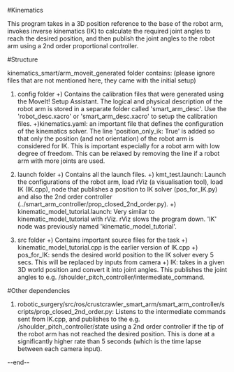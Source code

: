 #Kinematics

This program takes in a 3D position reference to the base of the robot arm, invokes inverse kinematics (IK) to calculate the required joint angles to reach the desired position, and then publish the joint angles to the robot arm using a 2nd order proportional controller.

#Structure

kinematics_smart/arm_moveit_generated folder contains:
(please ignore files that are not mentioned here, they came with the initial setup)

1) config folder
    +) Contains the calibration files that were generated using the MoveIt! Setup Assistant. The logical and physical description of the robot arm is stored in a separate folder called 'smart_arm_desc'. Use the 'robot_desc.xacro' or 'smart_arm_desc.xacro' to setup the calibration files.
    +)kinematics.yaml: an important file that defines the configuration of the kinematics solver. The line 'position_only_ik: True' is added so that only the position (and not orientation) of the robot arm is considered for IK. This is important especially for a robot arm with low degree of freedom. This can be relaxed by removing the line if a robot arm with more joints are used.
    
2) launch folder
    +) Contains all the launch files. 
    +) kmt_test.launch: Launch the configurations of the robot arm, load rViz (a visualisation tool), load IK (IK.cpp), node that publishes a position to IK solver (pos_for_IK.py) and also the 2nd order controller (../smart_arm_controller/prop_closed_2nd_order.py). 
    +) kinematic_model_tutorial.launch: Very similar to kinematic_model_tutorial with rViz. rViz slows the program down. 'IK' node was previously named 'kinematic_model_tutorial'.
    
3) src folder
    +) Contains important source files for the task
    +) kinematic_model_tutorial.cpp is the earlier version of IK.cpp
    +) pos_for_IK: sends the desired world position to the IK solver every 5 secs. This will be replaced by inputs from camera
    +) IK: takes in a given 3D world position and convert it into joint angles. This publishes the joint angles to e.g. /shoulder_pitch_controller/intermediate_command.
    
#Other dependencies

1. robotic_surgery/src/ros/crustcrawler_smart_arm/smart_arm_controller/scripts/prop_closed_2nd_order.py: Listens to the intermediate commands sent from IK.cpp, and publishes to the e.g. /shoulder_pitch_controller/state using a 2nd order controller if the tip of the robot arm has not reached the desired position. This is done at a significantly higher rate than 5 seconds (which is the time lapse between each camera input).
    
--end--
    

